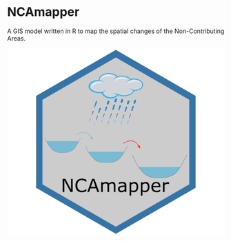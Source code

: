 # NCAmapper
A GIS model written in R to map the spatial changes of the Non-Contributing Areas.

![alt text](figures/logo.png "NCAmapper logo")